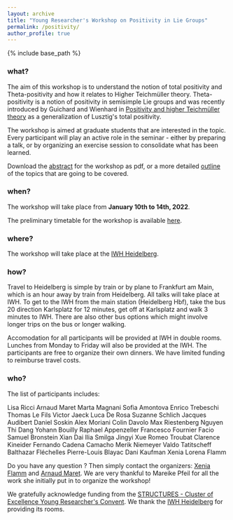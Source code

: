 ```yaml
---
layout: archive
title: "Young Researcher's Workshop on Positivity in Lie Groups"
permalink: /positivity/
author_profile: true
---
```


{% include base_path %}

### what? 
The aim of this workshop is to understand the notion of total positivity and Theta-positivity and how it relates to Higher Teichmüller theory. Theta-positivity is a notion of positivity in semisimple Lie groups and was recently introduced by Guichard and Wienhard in [Positivity and higher Teichmüller theory](https://arxiv.org/abs/1802.02833) as a generalization of Lusztig's total positivity.

The workshop is aimed at graduate students that are interested in the topic. Every participant will play an active role in the seminar - either by preparing a talk, or by organizing an exercise session to consolidate what has been learned.

Download the [abstract](http://arnaudmaret.github.io/files/positivity-abstract.pdf) for the workshop as pdf, or a more detailed [outline](http://arnaudmaret.github.io/files/positivity-outline.pdf) of the topics that are going to be covered. 

### when? 
The workshop will take place from **January 10th to 14th, 2022**.

The preliminary timetable for the workshop is available [here](http://arnaudmaret.github.io/files/positivity-timetable.pdf).

### where? 
The workshop will take place at the [IWH Heidelberg](https://www.uni-heidelberg.de/einrichtungen/iwh/).

### how?
Travel to Heidelberg is simple by train or by plane to Frankfurt am Main, which is an hour away by train from Heidelberg. All talks will take place at IWH. To get to the IWH from the main station (Heidelberg Hbf), take the bus 20 direction Karlsplatz for 12 minutes, get off at Karlsplatz and walk 3 minutes to IWH. There are also other bus options which might involve longer trips on the bus or longer walking. 

Accomodation for all participants will be provided at IWH in double rooms. Lunches from Monday to Friday will also be provided at the IWH. The participants are free to organize their own dinners. We have limited funding to reimburse travel costs. 

### who?

The list of participants includes: 

Lisa Ricci
Arnaud Maret
Marta Magnani
Sofia Amontova
Enrico Trebeschi
Thomas Le Fils
Victor Jaeck
Luca De Rosa
Suzanne Schlich
Jacques Audibert
Daniel Soskin
Alex Moriani
Colin Davolo
Max Riestenberg
Nguyen Thi Dang
Yohann Bouilly
Raphael Appenzeller
Francesco Fournier Facio
Samuel Bronstein
Xian Dai
Ilia Smilga
Jingyi Xue
Romeo Troubat
Clarence Kineider
Fernando Cadena Camacho
Merik Niemeyer
Valdo Tatitscheff
Balthazar Fléchelles
Pierre-Louis Blayac
Dani Kaufman
Xenia Lorena Flamm

Do you have any question ? Then simply contact the organizers: [Xenia Flamm](https://people.math.ethz.ch/~xflamm/) and [Arnaud Maret](http://arnaudmaret.github.io/). We are very thankful to Mareike Pfeil for all the work she initially put in to organize the workshop!

We gratefully acknowledge funding from the [STRUCTURES - Cluster of Excellence Young Researcher's Convent](https://www.structures.uni-heidelberg.de/). We thank the [IWH Heidelberg](https://www.uni-heidelberg.de/einrichtungen/iwh/) for providing its rooms. 


